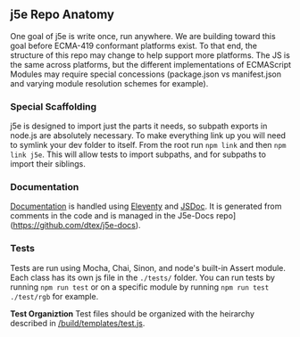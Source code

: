 ## j5e Repo Anatomy
One goal of j5e is write once, run anywhere. We are building toward this goal before ECMA-419 conformant platforms exist. To that end, the structure of this repo may change to help support more platforms. The JS is the same across platforms, but the different implementations of ECMAScript Modules may require special concessions (package.json vs manifest.json and varying module resolution schemes for example).

### Special Scaffolding
j5e is designed to import just the parts it needs, so subpath exports in node.js are absolutely necessary. To make everything link up you will need to symlink your dev folder to itself. From the root run ```npm link``` and then ```npm link j5e```. This will allow tests to import subpaths, and for subpaths to import their siblings.

### Documentation
[Documentation](https://j5e.dev/) is handled using [Eleventy](https://www.11ty.dev/) and [JSDoc](https://jsdoc.app/). It is generated from comments in the code and is managed in the J5e-Docs repo](https://github.com/dtex/j5e-docs). 

### Tests
Tests are run using Mocha, Chai,  Sinon, and node's built-in Assert module. Each class has its own js file in the ```./tests/``` folder. You can run tests by running ```npm run test``` or on a specific module by running ```npm run test ./test/rgb``` for example.

**Test Organiztion**
Test files should be organized with the heirarchy described in [/build/templates/test.js](build/templates/test.js).
